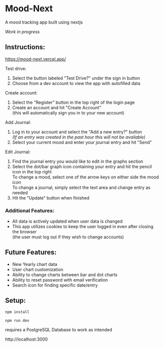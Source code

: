# Mood-Next

A mood tracking app built using nextjs

*Work in progress*

## Instructions:
https://mood-next.vercel.app/

Test drive:
1. Select the button labeled "Test Drive?" under the sign in button
2. Choose from a dev account to view the app with autofilled data

Create account:
1. Select the "Register" button in the top right of the login page
2. Create an account and hit "Create Account" </br>
(this will automatically sign you in to your new account)

Add Journal:
1. Log in to your account and select the "Add a new entry?" button </br>
*(If an entry was created in the past hour this will not be available)*
2. Select your current mood and enter your journal entry and hit "Send"

Edit Journal:
1. Find the journal entry you would like to edit in the graphs section
2. Select the dot/bar graph icon containing your entry and hit the pencil icon in the top right </br>
To change a mood, select one of the arrow keys on either side the mood icon </br>
To change a journal, simply select the text area and change entry as needed
3. Hit the "Update" button when finished

### Additional Features:
- All data is actively updated when user data is changed
- This app utilizes cookies to keep the user logged in even after closing the browser </br>
(the user must log out if they wish to change accounts)

## Future Features:
- New Yearly chart data
- User chart customization
- Ability to change charts between bar and dot charts
- Ability to reset password with email verification
- Search icon for finding specific date/entry

## Setup:
```
npm install
```
```
npm run dev
```
requires a PostgreSQL Database to work as intended</br>

http://localhost:3000
